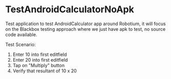 TestAndroidCalculatorNoApk
=================
Test application to test AndroidCalculator app around Robotium, it will focus on the Blackbox testing approach where we just have apk to test, no source code available.

Test Scenario:
1. Enter 10 into first editfield
2. Enter 20 into first editfield
3. Tap on "Multiply" button
4. Verify that resultant of 10 x 20
